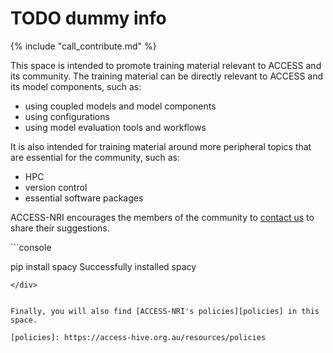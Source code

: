 # TODO dummy info

{% include "call_contribute.md" %}

This space is intended to promote training material relevant to ACCESS and its community. The training material can be directly relevant to ACCESS and its model components, such as:

- using coupled models and model components
- using configurations
- using model evaluation tools and workflows

It is also intended for training material around more peripheral topics that are essential for the community, such as:

- HPC
- version control
- essential software packages

ACCESS-NRI encourages the members of the community to [contact us](mailto:access.nri@anu.edu.au) to share their suggestions.

<div id="termynal" data-termynal>
```console

<span data-ty="input">pip install spacy</span>
<span data-ty="progress"></span>
<span data-ty>Successfully installed spacy</span>

```
</div>


Finally, you will also find [ACCESS-NRI's policies][policies] in this space.

[policies]: https://access-hive.org.au/resources/policies